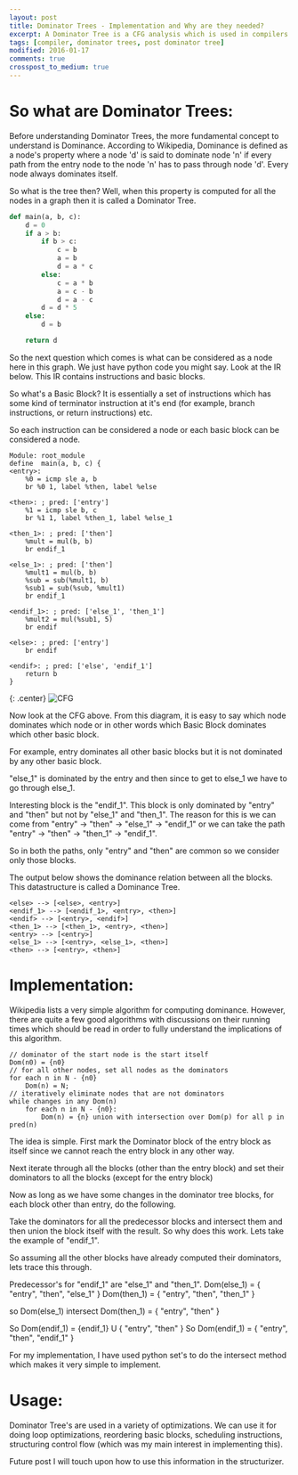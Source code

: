 ```yaml
---
layout: post
title: Dominator Trees - Implementation and Why are they needed?
excerpt: A Dominator Tree is a CFG analysis which is used in compilers to aid in other optimizations. This is useful when doing optimizations like code-hoisting or code sinking etc.
tags: [compiler, dominator trees, post dominator tree]
modified: 2016-01-17
comments: true
crosspost_to_medium: true
---
```


# So what are Dominator Trees:

Before understanding Dominator Trees, the more fundamental concept to understand is Dominance. According to Wikipedia, Dominance is defined as a node's property where a node 'd' is said to dominate node 'n' if every path from the entry node to the node 'n' has to pass through node 'd'. Every node always dominates itself.

So what is the tree then? Well, when this property is computed for all the nodes in a graph then it is called a Dominator Tree.

~~~python
def main(a, b, c):
    d = 0
    if a > b:
        if b > c:
            c = b
            a = b
            d = a * c
        else:
            c = a * b
            a = c - b
            d = a - c
        d = d * 5
    else:
        d = b

    return d
~~~
So the next question which comes is what can be considered as a node here in this graph. We just have python code you might say. Look at the IR below. This IR contains instructions and basic blocks.

So what's a Basic Block? It is essentially a set of instructions which has some kind of terminator instruction at it's end (for example, branch instructions, or return instructions) etc.

So each instruction can be considered a node or each basic block can be considered a node.

~~~
Module: root_module
define  main(a, b, c) {
<entry>:
    %0 = icmp sle a, b
    br %0 1, label %then, label %else

<then>: ; pred: ['entry']
    %1 = icmp sle b, c
    br %1 1, label %then_1, label %else_1

<then_1>: ; pred: ['then']
    %mult = mul(b, b)
    br endif_1

<else_1>: ; pred: ['then']
    %mult1 = mul(b, b)
    %sub = sub(%mult1, b)
    %sub1 = sub(%sub, %mult1)
    br endif_1

<endif_1>: ; pred: ['else_1', 'then_1']
    %mult2 = mul(%sub1, 5)
    br endif

<else>: ; pred: ['entry']
    br endif

<endif>: ; pred: ['else', 'endif_1']
    return b
}
~~~

{: .center}
![CFG](/img/blog/spiderjit/nested_if_cfg.png)

Now look at the CFG above. From this diagram, it is easy to say which node dominates which node or in other words which Basic Block dominates which other basic block.

For example, entry dominates all other basic blocks but it is not dominated by any other basic block.

"else_1" is dominated by the entry and then since to get to else_1 we have to go through else_1.

Interesting block is the "endif_1". This block is only dominated by "entry" and "then" but not by "else_1" and "then_1". The reason for this is we can come from "entry" -> "then" -> "else_1" -> "endif_1" or we can take the path
"entry" -> "then" -> "then_1" -> "endif_1".

So in both the paths, only "entry" and "then" are common so we consider only those blocks.

The output below shows the dominance relation between all the blocks. This datastructure is called a Dominance Tree.

~~~
<else> --> [<else>, <entry>]
<endif_1> --> [<endif_1>, <entry>, <then>]
<endif> --> [<entry>, <endif>]
<then_1> --> [<then_1>, <entry>, <then>]
<entry> --> [<entry>]
<else_1> --> [<entry>, <else_1>, <then>]
<then> --> [<entry>, <then>]
~~~

# Implementation:

Wikipedia lists a very simple algorithm for computing dominance. However, there are quite a few good algorithms with discussions on their running times which should be read in order to fully understand the implications of this algorithm.

~~~
// dominator of the start node is the start itself
Dom(n0) = {n0}
// for all other nodes, set all nodes as the dominators
for each n in N - {n0}
    Dom(n) = N;
// iteratively eliminate nodes that are not dominators
while changes in any Dom(n)
    for each n in N - {n0}:
        Dom(n) = {n} union with intersection over Dom(p) for all p in pred(n)
~~~

The idea is simple. First mark the Dominator block of the entry block as itself since we cannot reach the entry block in any other way.

Next iterate through all the blocks (other than the entry block) and set their dominators to all the blocks (except for the entry block)

Now as long as we have some changes in the dominator tree blocks, for each block other than entry, do the following.

Take the dominators for all the predecessor blocks and intersect them and then union the block itself with the result. So why does this work. Lets take the example of "endif_1".

So assuming all the other blocks have already computed their dominators, lets trace this through.

Predecessor's for "endif_1" are "else_1" and "then_1".
Dom(else_1) = { "entry", "then", "else_1" }
Dom(then_1) = { "entry", "then", "then_1" }

so Dom(else_1) intersect Dom(then_1) = { "entry", "then" }

So Dom(endif_1) = {endif_1} U { "entry", "then" }
So Dom(endif_1) = { "entry", "then", "endif_1" }

For my implementation, I have used python set's to do the intersect method which makes it very simple to implement.

# Usage:

Dominator Tree's are used in a variety of optimizations. We can use it for doing loop optimizations, reordering basic blocks, scheduling instructions, structuring control flow (which was my main interest in implementing this).

Future post I will touch upon how to use this information in the structurizer.

